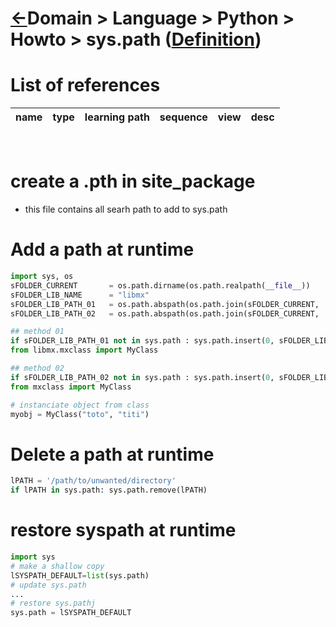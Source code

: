 <head><link rel="stylesheet" href="../../../../md.css"/><script src="../../../../md.js"></script></head>

[//]: #(Reference)
[Repo_Readme]:   ../list/object_list.md
[Item_Whatis]:   ../whatis/syspath_whatis.md


# [&larr;][Repo_Readme]Domain > Language > Python > Howto > sys.path ([Definition][Item_Whatis])

# List of references
|name|type|learning path|sequence|view|desc|
|-|-|-|-|-|-|
<br>

# create a .pth in site_package
- this file contains all searh path to add to sys.path
# Add a path at runtime
```python
import sys, os
sFOLDER_CURRENT       = os.path.dirname(os.path.realpath(__file__))
sFOLDER_LIB_NAME      = "libmx"
sFOLDER_LIB_PATH_01   = os.path.abspath(os.path.join(sFOLDER_CURRENT, '../..'))
sFOLDER_LIB_PATH_02   = os.path.abspath(os.path.join(sFOLDER_CURRENT, '../..',sFOLDER_LIB_NAME))

## method 01
if sFOLDER_LIB_PATH_01 not in sys.path : sys.path.insert(0, sFOLDER_LIB_PATH_01)
from libmx.mxclass import MyClass

## method 02
if sFOLDER_LIB_PATH_02 not in sys.path : sys.path.insert(0, sFOLDER_LIB_PATH_02)
from mxclass import MyClass

# instanciate object from class
myobj = MyClass("toto", "titi")

```

# Delete a path at runtime
```python
lPATH = '/path/to/unwanted/directory'
if lPATH in sys.path: sys.path.remove(lPATH)
```

# restore syspath at runtime
```python
import sys
# make a shallow copy
lSYSPATH_DEFAULT=list(sys.path)
# update sys.path
...
# restore sys.pathj
sys.path = lSYSPATH_DEFAULT
```
